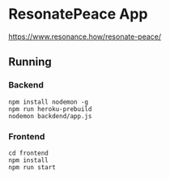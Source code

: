 # ResonatePeace App
https://www.resonance.how/resonate-peace/

## Running

### Backend

    npm install nodemon -g
    npm run heroku-prebuild
    nodemon backdend/app.js

### Frontend

    cd frontend
    npm install
    npm run start
